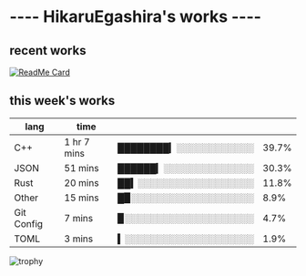 # ---- HikaruEgashira's works ----

## recent works

[![ReadMe Card](https://github-readme-stats.vercel.app/api/pin/?username=twin-te&repo=twinte-front)](https://github.com/twin-te/twinte-front)

## this week's works

| lang        | time           |                       |        |
| ----------- | -------------- | --------------------- | ------ |
| C++         | 1 hr 7 mins    | ████████▎░░░░░░░░░░░░ |  39.7% |
| JSON        | 51 mins        | ██████▎░░░░░░░░░░░░░░ |  30.3% |
| Rust        | 20 mins        | ██▍░░░░░░░░░░░░░░░░░░ |  11.8% |
| Other       | 15 mins        | █▉░░░░░░░░░░░░░░░░░░░ |   8.9% |
| Git Config  | 7 mins         | ▉░░░░░░░░░░░░░░░░░░░░ |   4.7% |
| TOML        | 3 mins         | ▍░░░░░░░░░░░░░░░░░░░░ |   1.9% |

![trophy](https://github-profile-trophy.vercel.app/?username=HikaruEgashira&theme=onedark)
